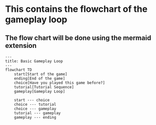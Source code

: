 
# This contains the flowchart of the gameplay loop
## The flow chart will be done using the mermaid extension

```mermaid
---
title: Basic Gameplay Loop
---
flowchart TD
    start[Start of the game]
    ending[End of the game]
    choice[Have you played this game before?]
    tutorial[Tutorial Sequence]
    gameplay[Gameplay Loop]

    start --- choice
    choice --- tutorial
    choice --- gameplay
    tutorial --- gameplay
    gameplay --- ending
```